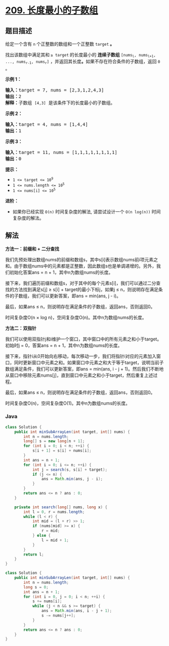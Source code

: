 # [209. 长度最小的子数组](https://leetcode.cn/problems/minimum-size-subarray-sum)

## 题目描述

<p>给定一个含有 <code>n</code><strong> </strong>个正整数的数组和一个正整数 <code>target</code><strong> 。</strong></p>

<p>找出该数组中满足其和<strong> </strong><code>≥ target</code><strong> </strong>的长度最小的 <strong>连续子数组</strong> <code>[nums<sub>l</sub>, nums<sub>l+1</sub>, ..., nums<sub>r-1</sub>, nums<sub>r</sub>]</code> ，并返回其长度<strong>。</strong>如果不存在符合条件的子数组，返回 <code>0</code> 。</p>



<p><strong>示例 1：</strong></p>

<pre>
<strong>输入：</strong>target = 7, nums = [2,3,1,2,4,3]
<strong>输出：</strong>2
<strong>解释：</strong>子数组 <code>[4,3]</code> 是该条件下的长度最小的子数组。
</pre>

<p><strong>示例 2：</strong></p>

<pre>
<strong>输入：</strong>target = 4, nums = [1,4,4]
<strong>输出：</strong>1
</pre>

<p><strong>示例 3：</strong></p>

<pre>
<strong>输入：</strong>target = 11, nums = [1,1,1,1,1,1,1,1]
<strong>输出：</strong>0
</pre>



<p><strong>提示：</strong></p>

<ul>
	<li><code>1 <= target <= 10<sup>9</sup></code></li>
	<li><code>1 <= nums.length <= 10<sup>5</sup></code></li>
	<li><code>1 <= nums[i] <= 10<sup>5</sup></code></li>
</ul>



<p><strong>进阶：</strong></p>

<ul>
	<li>如果你已经实现<em> </em><code>O(n)</code> 时间复杂度的解法, 请尝试设计一个 <code>O(n log(n))</code> 时间复杂度的解法。</li>
</ul>

## 解法

**方法一：前缀和 + 二分查找**

我们先预处理出数组nums的前缀和数组s，其中s[i]表示数组nums前i项元素之和。由于数组nums中的元素都是正整数，因此数组s也是单调递增的。另外，我们初始化答案ans = n + 1，其中n为数组nums的长度。

接下来，我们遍历前缀和数组s，对于其中的每个元素s[i]，我们可以通过二分查找的方法找到满足s[j] ≥ s[i] + target的最小下标j，如果j ≤ n，则说明存在满足条件的子数组，我们可以更新答案，即ans = min(ans, j - i)。

最后，如果ans ≤ n，则说明存在满足条件的子数组，返回ans，否则返回0。

时间复杂度O(n × log n)，空间复杂度O(n)。其中n为数组nums的长度。

**方法二：双指针**

我们可以使用双指针j和i维护一个窗口，其中窗口中的所有元素之和小于target。初始时j = 0，答案ans = n + 1，其中n为数组nums的长度。

接下来，指针i从0开始向右移动，每次移动一步，我们将指针i对应的元素加入窗口，同时更新窗口中元素之和。如果窗口中元素之和大于等于target，说明当前子数组满足条件，我们可以更新答案，即ans = min(ans, i - j + 1)。然后我们不断地从窗口中移除元素nums[j]，直到窗口中元素之和小于target，然后重复上述过程。

最后，如果ans ≤ n，则说明存在满足条件的子数组，返回ans，否则返回0。

时间复杂度O(n)，空间复杂度O(1)。其中n为数组nums的长度。

### **Java**

```java
class Solution {
    public int minSubArrayLen(int target, int[] nums) {
        int n = nums.length;
        long[] s = new long[n + 1];
        for (int i = 0; i < n; ++i) {
            s[i + 1] = s[i] + nums[i];
        }
        int ans = n + 1;
        for (int i = 0; i <= n; ++i) {
            int j = search(s, s[i] + target);
            if (j <= n) {
                ans = Math.min(ans, j - i);
            }
        }
        return ans <= n ? ans : 0;
    }

    private int search(long[] nums, long x) {
        int l = 0, r = nums.length;
        while (l < r) {
            int mid = (l + r) >> 1;
            if (nums[mid] >= x) {
                r = mid;
            } else {
                l = mid + 1;
            }
        }
        return l;
    }
}
```

```java
class Solution {
    public int minSubArrayLen(int target, int[] nums) {
        int n = nums.length;
        long s = 0;
        int ans = n + 1;
        for (int i = 0, j = 0; i < n; ++i) {
            s += nums[i];
            while (j < n && s >= target) {
                ans = Math.min(ans, i - j + 1);
                s -= nums[j++];
            }
        }
        return ans <= n ? ans : 0;
    }
}
```
